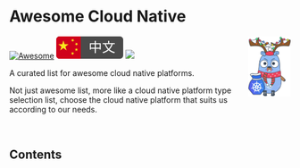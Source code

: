 # Awesome Cloud Native

<img align="right" src="img/logo.svg" width="15%"/>

[![Awesome](https://jaywcjlove.github.io/sb/ico/awesome.svg)](https://github.com/sindresorhus/awesome)
[![](img/chinese.svg)](README-zh.md) 
![](https://img.shields.io/github/license/inative-io/awesome-cloud-native)

A curated list for awesome cloud native platforms.

Not just awesome list, more like a cloud native platform type selection list, choose the cloud native platform that suits us according to our needs.

<br/>

## Contents